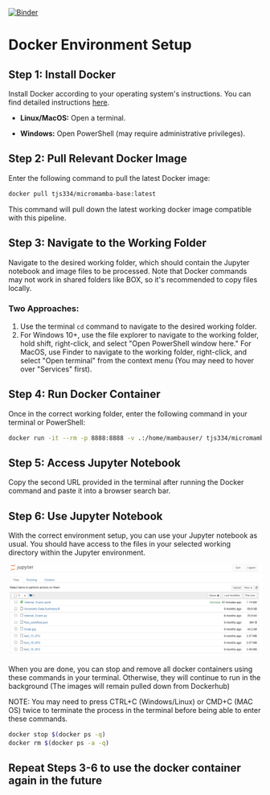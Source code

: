 [![Binder](https://mybinder.org/badge_logo.svg)](https://mybinder.org/v2/gh/tylerslonecki/binder-test/main?labpath=Internal_Scans.ipynb)


# Docker Environment Setup

## Step 1: Install Docker

Install Docker according to your operating system's instructions. You can find detailed instructions [here](https://docs.docker.com/engine/install/).

- **Linux/MacOS:**
  Open a terminal.

- **Windows:**
  Open PowerShell (may require administrative privileges).

## Step 2: Pull Relevant Docker Image

Enter the following command to pull the latest Docker image:

```bash
docker pull tjs334/micromamba-base:latest
```
This command will pull down the latest working docker image compatible with this pipeline.

## Step 3: Navigate to the Working Folder

Navigate to the desired working folder, which should contain the Jupyter notebook and image files to be processed. Note that Docker commands may not work in shared folders like BOX, so it's recommended to copy files locally.

### Two Approaches:

1. Use the terminal `cd` command to navigate to the desired working folder.
2. For Windows 10+, use the file explorer to navigate to the working folder, hold shift, right-click, and select "Open PowerShell window here." For MacOS, use Finder to navigate to the working folder, right-click, and select "Open terminal" from the context menu (You may need to hover over "Services" first).

## Step 4: Run Docker Container

Once in the correct working folder, enter the following command in your terminal or PowerShell:

```bash
docker run -it --rm -p 8888:8888 -v .:/home/mambauser/ tjs334/micromamba-base:latest
```

## Step 5: Access Jupyter Notebook

Copy the second URL provided in the terminal after running the Docker command and paste it into a browser search bar.

## Step 6: Use Jupyter Notebook

With the correct environment setup, you can use your Jupyter notebook as usual. You should have access to the files in your selected working directory within the Jupyter environment.

![Alt Text](https://github.com/tylerslonecki/bi-image-analysis/blob/main/bi/assets/jupyter_example.PNG)

When you are done, you can stop and remove all docker containers using these commands in your terminal. Otherwise, they will continue to run in the background (The images will remain pulled down from Dockerhub)

NOTE: You may need to press CTRL+C (Windows/Linux) or CMD+C (MAC OS) twice to terminate the process in the terminal before being able to enter these commands.
```bash
docker stop $(docker ps -q)
docker rm $(docker ps -a -q)
```

## Repeat Steps 3-6 to use the docker container again in the future
